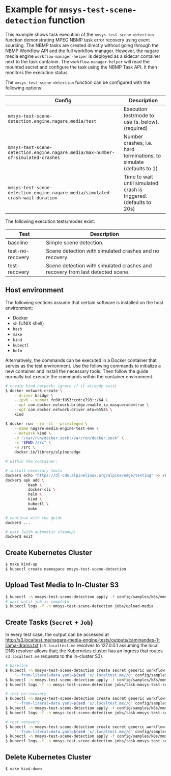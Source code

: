 # Example for `mmsys-test-scene-detection` function

This example shows task execution of the `mmsys-test-scene-detection` function demonstrating MPEG NBMP task error recovery using event sourcing. The NBMP tasks are created directly without going through the NBMP Workflow API and the full workflow manager. However, the nagare media engine `workflow-manager-helper` is deployed as a sidecar container next to the task container. The `workflow-manager-helper` will read the mounted secret and configure the task using the NBMP Task API. It then monitors the execution status.

The `mmsys-test-scene-detection` function can be configured with the following options:

| Config                                                                           | Description                                                         |
| -------------------------------------------------------------------------------- | ------------------------------------------------------------------- |
| `mmsys-test-scene-detection.engine.nagare.media/test`                            | Execution test/mode to use (s. below). (required)                   |
| `mmsys-test-scene-detection.engine.nagare.media/max-number-of-simulated-crashes` | Number crashes, i.e. hard terminations, to simulate (defaults to 1) |
| `mmsys-test-scene-detection.engine.nagare.media/simulated-crash-wait-duration`   | Time to wait until simulated crash is triggered. (defaults to 20s) |

The following execution tests/modes exist:

| Test             | Description                                                                   |
| ---------------- | ----------------------------------------------------------------------------- |
| baseline         | Simple scene detection.                                                       |
| test-no-recovery | Scene detection with simulated crashes and no recovery.                       |
| test-recovery    | Scene detection with simulated crashes and recovery from last detected scene. |

## Host environment

The following sections assume that certain software is installed on the host environment:

* Docker
* `sh` (UNIX shell)
* `bash`
* `make`
* `kind`
* `kubectl`
* `helm`

Alternatively, the commands can be executed in a Docker container that serves as the test environment. Use the following commands to initialize a new container and install the necessary tools. Then follow the guide normally but execute the commands within the container environment.

```sh
# create kind network; ignore if it already exist
$ docker network create \
    --driver bridge \
    --ipv6 --subnet fc00:f853:ccd:e793::/64 \
    --opt com.docker.network.bridge.enable_ip_masquerade=true \
    --opt com.docker.network.driver.mtu=65535 \
    kind

$ docker run --rm -it --privileged \
    --name nagare-media-engine-test-env \
    --network kind \
    -v "/var/run/docker.sock:/var/run/docker.sock" \
    -v "$PWD:/src" \
    -w /src \
    docker.io/library/alpine:edge

# within the container:

# install necessary tools
docker$ echo "https://dl-cdn.alpinelinux.org/alpine/edge/testing" >> /etc/apk/repositories
docker$ apk add \
          bash \
          docker-cli \
          helm \
          kind \
          kubectl \
          make

# continue with the guide
docker$ ...

# exit (with automatic cleanup)
docker$ exit
```

## Create Kubernetes Cluster

```sh
$ make kind-up
$ kubectl create namespace mmsys-test-scene-detection
```

## Upload Test Media to In-Cluster S3

```sh
$ kubectl -n mmsys-test-scene-detection apply -f config/samples/k8s/mmsys-test-scene-detection/job-upload-media.yaml
# wait until job is complete
$ kubectl logs -f -n mmsys-test-scene-detection jobs/upload-media
```

## Create Tasks (`Secret` + `Job`)

In every test case, the output can be accessed at <http://s3.localtest.me/nagare-media-engine-tests/outputs/caminandes-1-llama-drama.txt> (`s3.localtest.me` resolves to 127.0.0.1 assuming the local DNS resolver allows that; the Kubernetes cluster has an Ingress that routes `s3.localtest.me` requests to the in-cluster S3).

```sh
# baseline
$ kubectl -n mmsys-test-scene-detection create secret generic workflow-manager-helper-data-mmsys-test-scene-detection-baseline \
    "--from-literal=data.yaml=$(sed 's/.localtest.me//g' config/samples/nagare-media/workflow-manager-helper-data_mmsys-test-scene-detection-baseline.yaml)"
$ kubectl -n mmsys-test-scene-detection apply -f config/samples/k8s/mmsys-test-scene-detection/job-task-mmsys-test-scene-detection-baseline.yaml
$ kubectl logs -f -n mmsys-test-scene-detection jobs/task-mmsys-test-scene-detection-baseline -c function

# test-no-recovery
$ kubectl -n mmsys-test-scene-detection create secret generic workflow-manager-helper-data-mmsys-test-scene-detection-test-no-recovery \
    "--from-literal=data.yaml=$(sed 's/.localtest.me//g' config/samples/nagare-media/workflow-manager-helper-data_mmsys-test-scene-detection-test-no-recovery.yaml)"
$ kubectl -n mmsys-test-scene-detection apply -f config/samples/k8s/mmsys-test-scene-detection/job-task-mmsys-test-scene-detection-test-no-recovery.yaml
$ kubectl logs -f -n mmsys-test-scene-detection jobs/task-mmsys-test-scene-detection-test-no-recovery -c function

# test-recovery
$ kubectl -n mmsys-test-scene-detection create secret generic workflow-manager-helper-data-mmsys-test-scene-detection-test-recovery \
    "--from-literal=data.yaml=$(sed 's/.localtest.me//g' config/samples/nagare-media/workflow-manager-helper-data_mmsys-test-scene-detection-test-recovery.yaml)"
$ kubectl -n mmsys-test-scene-detection apply -f config/samples/k8s/mmsys-test-scene-detection/job-task-mmsys-test-scene-detection-test-recovery.yaml
$ kubectl logs -f -n mmsys-test-scene-detection jobs/task-mmsys-test-scene-detection-test-recovery -c function
```

## Delete Kubernetes Cluster

```sh
$ make kind-down
```
